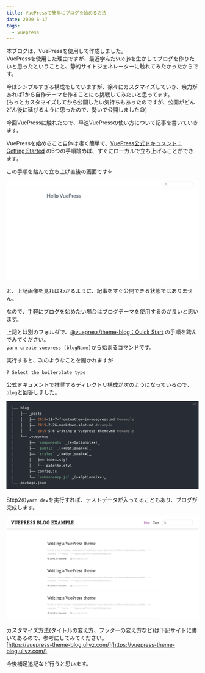 ```yaml
---
title: VuePressで簡単にブログを始める方法
date: 2020-6-17
tags: 
  - vuepress
---
```

本ブログは、VuePressを使用して作成しました。  
VuePressを使用した理由ですが、最近学んだvue.jsを生かしてブログを作りたいと思ったということと、静的サイトジェネレーターに触れてみたかったからです。  

今はシンプルすぎる構成をしていますが、徐々にカスタマイズしていき、余力があれば1から自作テーマを作ることにも挑戦してみたいと思ってます。  
(もっとカスタマイズしてから公開したい気持ちもあったのですが、公開がどんどん後に延びるように思ったので、勢いで公開しました:sweat_smile:)  
  

今回VuePressに触れたので、早速VuePressの使い方について記事を書いていきます。

VuePressを始めること自体は凄く簡単で、[VuePress公式ドキュメント：Getting Started](https://vuepress.vuejs.org/guide/getting-started.html) の6つの手順踏めば、すぐにローカルで立ち上げることができます。

この手順を踏んで立ち上げ直後の画面です↓

![](./vuepress-default-theme.png)


と、上記画像を見ればわかるように、記事をすぐ公開できる状態ではありません。

なので、手軽にブログを始めたい場合はブログテーマを使用するのが良いと思います。  

上記とは別のフォルダで、[@vuepress/theme-blog：Quick Start](https://vuepress-theme-blog.ulivz.com/#quick-start) の手順を踏んでみてください。  
`yarn create vuepress [blogName]`から始まるコマンドです。


実行すると、次のようなことを聞かれますが
```
? Select the boilerplate type
```

公式ドキュメントで推奨するディレクトリ構成が次のようになっているので、`blog`と回答しました。

![](./recommended-project-structure.png)

  

Step2の`yarn dev`を実行すれば、テストデータが入ってることもあり、ブログが完成します。

![](./vuepress-blog-theme.png)


カスタマイズ方法(タイトルの変え方、フッターの変え方など)は下記サイトに書いてあるので、参考にしてみてください。  
[https://vuepress-theme-blog.ulivz.com/](https://vuepress-theme-blog.ulivz.com/)


今後補足追記など行うと思います。
